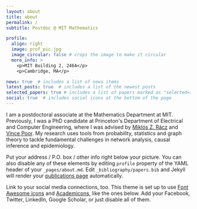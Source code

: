 ```yaml
---
layout: about
title: about
permalink: /
subtitle: Postdoc @ MIT Mathematics

profile:
  align: right
  image: prof_pic.jpg
  image_circular: false # crops the image to make it circular
  more_info: >
    <p>MIT Building 2, 246A</p>
    <p>Cambridge, MA</p>

news: true  # includes a list of news items
latest_posts: true  # includes a list of the newest posts
selected_papers: true # includes a list of papers marked as "selected={true}"
social: true  # includes social icons at the bottom of the page
---
```


I am a postdoctoral associate at the Mathematics Department at MIT. Previously, I was a PhD candidate at Princeton's Department of Electrical and Computer Engineering, where I was advised by [Miklós Z. Rácz](https://racz.statistics.northwestern.edu/) and [Vince Poor](https://ece.princeton.edu/people/h-vincent-poor). My research uses tools from probability, statistics and graph theory to tackle fundamental challenges in network analysis, causal inference and epidemiology.

Put your address / P.O. box / other info right below your picture. You can also disable any of these elements by editing `profile` property of the YAML header of your `_pages/about.md`. Edit `_bibliography/papers.bib` and Jekyll will render your [publications page](/al-folio/publications/) automatically.

Link to your social media connections, too. This theme is set up to use [Font Awesome icons](http://fortawesome.github.io/Font-Awesome/) and [Academicons](https://jpswalsh.github.io/academicons/), like the ones below. Add your Facebook, Twitter, LinkedIn, Google Scholar, or just disable all of them.